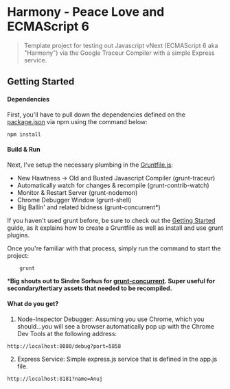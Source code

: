 # Harmony - Peace Love and ECMAScript 6
> Template project for testing out Javascript vNext (ECMAScript 6 aka "Harmony") via the Google Traceur Compiler with a simple Express service.

## Getting Started

#### Dependencies
First, you'll have to pull down the dependencies defined on the [package.json](https://github.com/anujb/harmonyjs_peacelove/blob/master/package.json) via npm using the command below:

```
npm install
```

#### Build & Run

Next, I've setup the necessary plumbing in the [Gruntfile.js](https://github.com/anujb/harmonyjs_peacelove/blob/master/Gruntfile.js):

- New Hawtness -> Old and Busted Javascript Compiler (grunt-traceur)
- Automatically watch for changes & recompile (grunt-contrib-watch) 
- Monitor & Restart Server (grunt-nodemon)
- Chrome Debugger Window (grunt-shell)
- Big Ballin' and related bidness (grunt-concurrent*)

If you haven't used grunt before, be sure to check out the [Getting Started](http://gruntjs.com/getting-started) guide, as it explains how to create a Gruntfile as well as install and use grunt plugins. 

Once you're familiar with that process, simply run the command to start the project:

```
	grunt
```

***Big shouts out to Sindre Sorhus for [grunt-concurrent](https://github.com/sindresorhus/grunt-concurrent "grunt-concurrent"). Super useful for secondary/tertiary assets that needed to be recompiled.**

#### What do you get?

1) Node-Inspector Debugger: Assuming you use Chrome, which you should...you will see a browser automatically pop up with the Chrome Dev Tools at the following address:

```
http://localhost:8080/debug?port=5858
```

2) Express Service: Simple express.js service that is defined in the app.js file.

```
http://localhost:8181?name=Anuj
```
